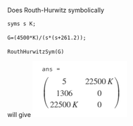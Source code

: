 Does Routh-Hurwitz symbolically

```
syms s K;

G=(4500*K)/(s*(s+261.2));

RouthHurwitzSym(G)
```

will give
![img.png](img.png)



